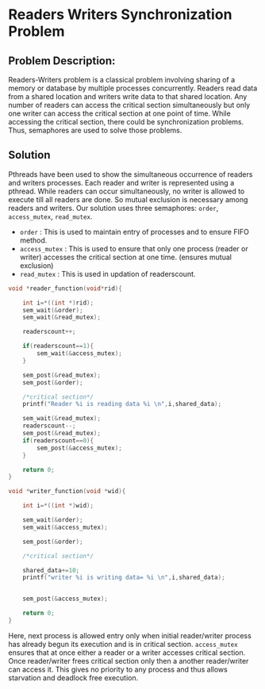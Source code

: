 # Readers Writers Synchronization Problem

## Problem Description:

Readers-Writers problem is a classical problem involving sharing of a memory or database by multiple processes concurrently. Readers read data from a shared location and writers write data to that shared location. Any number of readers can access the critical section simultaneously but only one writer can access the critical section at one point of time. While accessing the critical section, there could be synchronization problems. Thus, semaphores are used to solve those problems.

## Solution

Pthreads have been used to show the simultaneous occurrence of readers and writers processes. Each reader and writer is represented using a pthread. While readers can occur simultaneously, no writer is allowed to execute till all readers are done. So mutual exclusion is necessary among readers and writers. Our solution uses three semaphores: `order`, `access_mutex`, `read_mutex`.

- `order` : This is used to maintain entry of processes and to ensure FIFO method.
- `access_mutex` : This is used to ensure that only one process (reader or writer) accesses the critical section at one time. (ensures mutual exclusion)
- `read_mutex` : This is used in updation of readerscount.

```c
void *reader_function(void*rid){

    int i=*((int *)rid);
    sem_wait(&order);
    sem_wait(&read_mutex);

    readerscount++;

    if(readerscount==1){
        sem_wait(&access_mutex);
    }

    sem_post(&read_mutex);
    sem_post(&order);

    /*critical section*/
    printf("Reader %i is reading data %i \n",i,shared_data);

    sem_wait(&read_mutex);
    readerscount--;
    sem_post(&read_mutex);
    if(readerscount==0){
        sem_post(&access_mutex);
    }

    return 0;
}

void *writer_function(void *wid){

    int i=*((int *)wid);

    sem_wait(&order);
    sem_wait(&access_mutex);

    sem_post(&order);

    /*critical section*/

    shared_data+=10;
    printf("writer %i is writing data= %i \n",i,shared_data);


    sem_post(&access_mutex);

    return 0;
}

```

Here, next process is allowed entry only when initial reader/writer process has already begun its execution and is in critical section. `access_mutex` ensures that at once either a reader or a writer accesses critical section. Once reader/writer frees critical section only then a another reader/writer can access it. This gives no priority to any process and thus allows starvation and deadlock free execution.
